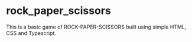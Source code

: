 # rock_paper_scissors

This is a basic game of ROCK-PAPER-SCISSORS built using simple HTML, CSS and Typescript.
